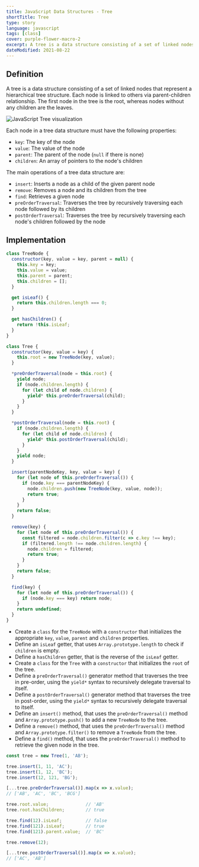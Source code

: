 ```yaml
---
title: JavaScript Data Structures - Tree
shortTitle: Tree
type: story
language: javascript
tags: [class]
cover: purple-flower-macro-2
excerpt: A tree is a data structure consisting of a set of linked nodes representing a hierarchical tree structure.
dateModified: 2021-08-22
---
```


## Definition

A tree is a data structure consisting of a set of linked nodes that represent a hierarchical tree structure. Each node is linked to others via parent-children relationship. The first node in the tree is the root, whereas nodes without any children are the leaves.

![JavaScript Tree visualization](./illustrations/ds-tree.svg)

Each node in a tree data structure must have the following properties:

- `key`: The key of the node
- `value`: The value of the node
- `parent`: The parent of the node (`null` if there is none)
- `children`: An array of pointers to the node's children

The main operations of a tree data structure are:

- `insert`: Inserts a node as a child of the given parent node
- `remove`: Removes a node and its children from the tree
- `find`: Retrieves a given node
- `preOrderTraversal`: Traverses the tree by recursively traversing each node followed by its children
- `postOrderTraversal`: Traverses the tree by recursively traversing each node's children followed by the node

## Implementation

```js
class TreeNode {
  constructor(key, value = key, parent = null) {
    this.key = key;
    this.value = value;
    this.parent = parent;
    this.children = [];
  }

  get isLeaf() {
    return this.children.length === 0;
  }

  get hasChildren() {
    return !this.isLeaf;
  }
}

class Tree {
  constructor(key, value = key) {
    this.root = new TreeNode(key, value);
  }

  *preOrderTraversal(node = this.root) {
    yield node;
    if (node.children.length) {
      for (let child of node.children) {
        yield* this.preOrderTraversal(child);
      }
    }
  }

  *postOrderTraversal(node = this.root) {
    if (node.children.length) {
      for (let child of node.children) {
        yield* this.postOrderTraversal(child);
      }
    }
    yield node;
  }

  insert(parentNodeKey, key, value = key) {
    for (let node of this.preOrderTraversal()) {
      if (node.key === parentNodeKey) {
        node.children.push(new TreeNode(key, value, node));
        return true;
      }
    }
    return false;
  }

  remove(key) {
    for (let node of this.preOrderTraversal()) {
      const filtered = node.children.filter(c => c.key !== key);
      if (filtered.length !== node.children.length) {
        node.children = filtered;
        return true;
      }
    }
    return false;
  }

  find(key) {
    for (let node of this.preOrderTraversal()) {
      if (node.key === key) return node;
    }
    return undefined;
  }
}
```

- Create a `class` for the `TreeNode` with a `constructor` that initializes the appropriate `key`, `value`, `parent` and `children` properties.
- Define an `isLeaf` getter, that uses `Array.prototype.length` to check if `children` is empty.
- Define a `hasChildren` getter, that is the reverse of the `isLeaf` getter.
- Create a `class` for the `Tree` with a `constructor` that initializes the `root` of the tree.
- Define a `preOrderTraversal()` generator method that traverses the tree in pre-order, using the `yield*` syntax to recursively delegate traversal to itself.
- Define a `postOrderTraversal()` generator method that traverses the tree in post-order, using the `yield*` syntax to recursively delegate traversal to itself.
- Define an `insert()` method, that uses the `preOrderTraversal()` method and `Array.prototype.push()` to add a new `TreeNode` to the tree.
- Define a `remove()` method, that uses the `preOrderTraversal()` method and `Array.prototype.filter()` to remove a `TreeNode` from the tree.
- Define a `find()` method, that uses the `preOrderTraversal()` method to retrieve the given node in the tree.

```js
const tree = new Tree(1, 'AB');

tree.insert(1, 11, 'AC');
tree.insert(1, 12, 'BC');
tree.insert(12, 121, 'BG');

[...tree.preOrderTraversal()].map(x => x.value);
// ['AB', 'AC', 'BC', 'BCG']

tree.root.value;              // 'AB'
tree.root.hasChildren;        // true

tree.find(12).isLeaf;         // false
tree.find(121).isLeaf;        // true
tree.find(121).parent.value;  // 'BC'

tree.remove(12);

[...tree.postOrderTraversal()].map(x => x.value);
// ['AC', 'AB']
```
